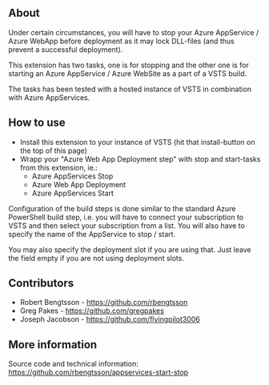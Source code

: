 ## About ##

Under certain circumstances, you will have to stop your Azure AppService / Azure WebApp before deployment as it may lock DLL-files (and thus prevent a successful deployment).

This extension has two tasks, one is for stopping and the other one is for starting an Azure AppService / Azure WebSite as a part of a VSTS build.

The tasks has been tested with a hosted instance of VSTS in combination with Azure AppServices.



## How to use ##

 * Install this extension to your instance of VSTS (hit that install-button on the top of this page)
 * Wrapp your "Azure Web App Deployment step" with stop and start-tasks from this extension, ie.:
   * Azure AppServices Stop
   * Azure Web App Deployment
   * Azure AppServices Start

Configuration of the build steps is done similar to the standard Azure PowerShell build step, i.e. you will have to connect your subscription to VSTS and then select your subscription from a list. You will also have to specify the name of the AppService to stop / start.

You may also specify the deployment slot if you are using that. Just leave the field empty if you are not using deployment slots.


## Contributors ##

 * Robert Bengtsson - https://github.com/rbengtsson
 * Greg Pakes - https://github.com/gregpakes
 * Joseph Jacobson - https://github.com/flyingpilot3006


## More information ##

Source code and technical information:
https://github.com/rbengtsson/appservices-start-stop